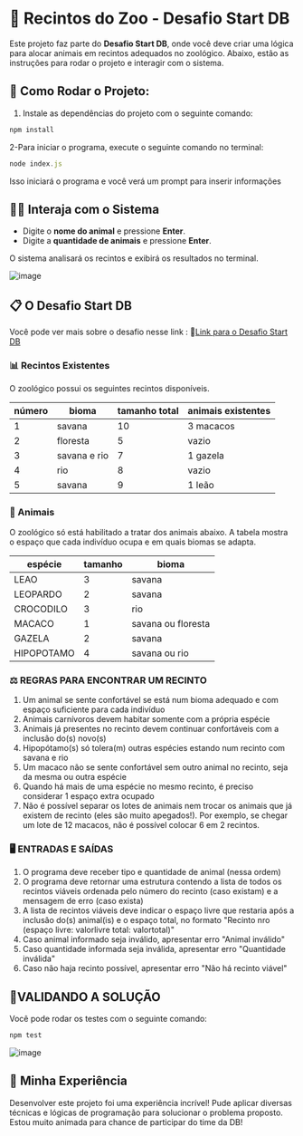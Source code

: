 # 🦁 Recintos do Zoo - Desafio Start DB

Este projeto faz parte do **Desafio Start DB**, onde você deve criar uma lógica para alocar animais em recintos adequados no zoológico. Abaixo, estão as instruções para rodar o projeto e interagir com o sistema.

## 🚀 Como Rodar o Projeto:

1. Instale as dependências do projeto com o seguinte comando:

```javascript
npm install
```
2-Para iniciar o programa, execute o seguinte comando no terminal:

```javascript
node index.js
```
Isso iniciará o programa e você verá um prompt para inserir informações

## 🧑‍💻 Interaja com o Sistema

* Digite o **nome do animal** e pressione **Enter**.
* Digite a **quantidade de animais** e pressione **Enter**.

O sistema analisará os recintos e exibirá os resultados no terminal.

   ![image](https://github.com/user-attachments/assets/d6b75894-52b3-44e3-bd94-371f9e3eb2b3)

## 📋 O Desafio Start DB
 Você pode ver mais sobre o desafio nesse link :
🔗[Link para o Desafio Start DB](https://dev.azure.com/db-tecnologia/_git/StartDB2024)

### 📊 Recintos Existentes

 O zoológico possui os seguintes recintos disponíveis.

  | número    | bioma             | tamanho total |  animais existentes |
  |-----------|-------------------|---------------|---------------------|
  | 1         | savana            |   10          |   3 macacos         |
  | 2         | floresta          |    5          |   vazio             |
  | 3         | savana e rio      |    7          |  1 gazela           |
  | 4         | rio               |    8          |   vazio             |
  | 5         | savana            |    9          |  1 leão             |

### 🦓 Animais

 O zoológico só está habilitado a tratar dos animais abaixo.
 A tabela mostra o espaço que cada indivíduo ocupa e em quais biomas se adapta.

  | espécie    | tamanho | bioma                |
  |------------|---------|----------------------|
  | LEAO       |   3     |  savana              |
  | LEOPARDO   |   2     |  savana              |
  | CROCODILO  |   3     |  rio                 |
  | MACACO     |   1     |  savana ou floresta  |
  | GAZELA     |   2     |  savana              |
  | HIPOPOTAMO |   4     |  savana ou rio       |

### ⚖️ REGRAS PARA ENCONTRAR UM RECINTO

1) Um animal se sente confortável se está num bioma adequado e com espaço suficiente para cada indivíduo
2) Animais carnívoros devem habitar somente com a própria espécie
3) Animais já presentes no recinto devem continuar confortáveis com a inclusão do(s) novo(s)
4) Hipopótamo(s) só tolera(m) outras espécies estando num recinto com savana e rio
5) Um macaco não se sente confortável sem outro animal no recinto, seja da mesma ou outra espécie
6) Quando há mais de uma espécie no mesmo recinto, é preciso considerar 1 espaço extra ocupado
7) Não é possível separar os lotes de animais nem trocar os animais que já existem de recinto (eles são muito apegados!).
Por exemplo, se chegar um lote de 12 macacos, não é possível colocar 6 em 2 recintos.

### 🖥️ ENTRADAS E SAÍDAS

1) O programa deve receber tipo e quantidade de animal (nessa ordem)
2) O programa deve retornar uma estrutura contendo a lista de todos os recintos viáveis ordenada pelo número do recinto (caso existam) e a mensagem de erro (caso exista)
3) A lista de recintos viáveis deve indicar o espaço livre que restaria após a inclusão do(s) animal(is) e o espaço total, no formato "Recinto nro (espaço livre: valorlivre total: valortotal)"
4) Caso animal informado seja inválido, apresentar erro "Animal inválido"
5) Caso quantidade informada seja inválida, apresentar erro "Quantidade inválida"
6) Caso não haja recinto possível, apresentar erro "Não há recinto viável"


## 🧪VALIDANDO A SOLUÇÃO

Você pode rodar os testes com o seguinte comando:
```bash
npm test
```
![image](https://github.com/user-attachments/assets/71055a17-0e29-4446-b772-8a48143309d8)

## 🎯 Minha Experiência

Desenvolver este projeto foi uma experiência incrível! Pude aplicar diversas técnicas e lógicas de programação para solucionar o problema proposto. Estou muito animada para chance de participar do time da DB!
  


